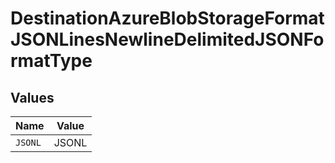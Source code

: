 # DestinationAzureBlobStorageFormatJSONLinesNewlineDelimitedJSONFormatType


## Values

| Name    | Value   |
| ------- | ------- |
| `JSONL` | JSONL   |